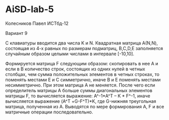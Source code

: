 # AiSD-lab-5
Колесников Павел ИСТбд-12

Вариант 9

С клавиатуры вводится два числа K и N. Квадратная матрица А(N,N), состоящая из 4-х равных по размерам подматриц, B,C,D,E заполняется случайным образом целыми числами в интервале [-10,10].

Формируется матрица F следующим образом: скопировать в нее А и если в В количество строк, состоящих из одних нулей в четных столбцах, чем сумма положительных  элементов в четных строках, то поменять местами Е и С симметрично, иначе В и Е поменять местами несимметрично. При этом матрица А не меняется. После чего если определитель матрицы А больше суммы диагональных элементов матрицы F, то вычисляется выражение: A^-1*A^T – K * F^-1, иначе вычисляется выражение (A^Т +G-F^Т)*K, где G-нижняя треугольная матрица, полученная из А. Выводятся по мере формирования А, F и все матричные операции последовательно.
